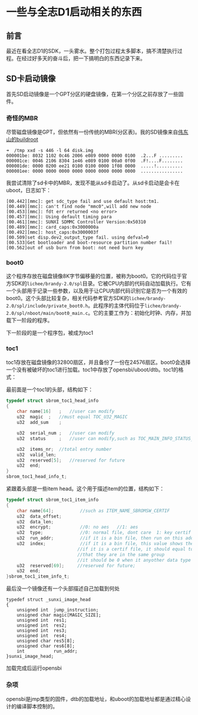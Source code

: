 # 一些与全志D1启动相关的东西

## 前言

最近在看全志D1的SDK，一头雾水。整个打包过程太多脚本，搞不清楚执行过程。在经过好多天的奋斗后，把一下搞明白的东西记录下来。

## SD卡启动镜像

首先SD启动镜像是一个GPT分区的硬盘镜像，在第一个分区之前存放了一些固件。

### 奇怪的MBR

尽管磁盘镜像是GPT，但依然有一份传统的MBR(分区表)。我的SD镜像来自[伟东山的buildroot](https://gitee.com/weidongshan/neza-d1-buildroot)

```shell
➜  /tmp xxd -s 446 -l 64 disk.img 
000001be: 8032 1102 0c46 2006 e089 0000 0000 0100  .2...F .........
000001ce: 0046 2106 8304 1e46 e089 0100 00a0 0f00  .F!....F........
000001de: 0000 0200 ee21 0100 0100 0000 1f08 0000  .....!..........
000001ee: 0000 0000 0000 0000 0000 0000 0000 0000  ................
```

我尝试清除了sd卡中的MBR，发现不能从sd卡启动了。从sd卡启动是会卡在uboot，日志如下：

```
[00.442][mmc]: get sdc_type fail and use default host:tm1.
[00.449][mmc]: can't find node "mmc0",will add new node
[00.453][mmc]: fdt err returned <no error>
[00.457][mmc]: Using default timing para
[00.461][mmc]: SUNXI SDMMC Controller Version:0x50310
[00.489][mmc]: card_caps:0x3000000a
[00.492][mmc]: host_caps:0x3000003f
[00.509]set disp.dev2_output_type fail. using defval=0
[00.533]Get bootloader and boot-resource partition number fail!
[00.562]out of usb burn from boot: not need burn key
```

### boot0

这个程序存放在磁盘镜像8K字节偏移量的位置，被称为boot0。它的代码位于官方SDK的`lichee/brandy-2.0/spl`目录。它被CPU内部的代码自动加载执行。它有一个头部用于记录一些参数，以及用于让CPU内部代码识别它是否为一个有效的boot0。这个头部比较复杂，相关代码参考官方SDK的`lichee/brandy-2.0/spl/include/private_boot0.h`。此程序的主体代码位于`lichee/brandy-2.0/spl/nboot/main/boot0_main.c`。它的主要工作为：初始化时钟、内存，并加载下一阶段的程序。

下一阶段的是一个程序包，被成为toc1

### toc1

toc1存放在磁盘镜像的32800扇区，并且备份了一份在24576扇区。boot0会选择一个没有被破坏的toc1进行加载。toc1中存放了opensbi/uboot/dtb。toc1的格式：

最前面是一个toc1的头部，结构如下：

```c
typedef struct sbrom_toc1_head_info
{
	char name[16]	;	//user can modify
	u32  magic	;	//must equal TOC_U32_MAGIC
	u32  add_sum	;

	u32  serial_num	;	//user can modify
	u32  status		;	//user can modify,such as TOC_MAIN_INFO_STATUS_ENCRYP_NOT_USED

	u32  items_nr;	//total entry number
	u32  valid_len;
	u32  reserved[5];	//reserved for future
	u32  end;
}
sbrom_toc1_head_info_t;
```

紧跟着头部是一些item head。这个用于描述item的位置，结构如下：

```c
typedef struct sbrom_toc1_item_info
{
	char name[64];			//such as ITEM_NAME_SBROMSW_CERTIF
	u32  data_offset;
	u32  data_len;
	u32  encrypt;			//0: no aes   //1: aes
	u32  type;				//0: normal file, dont care  1: key certif  2: sign certif 3: bin file
	u32  run_addr;          //if it is a bin file, then run on this address; if not, it should be 0
	u32  index;             //if it is a bin file, this value shows the index to run; if not
	                       //if it is a certif file, it should equal to the bin file index
	                       //that they are in the same group
	                       //it should be 0 when it anyother data type
	u32  reserved[69];	   //reserved for future;
	u32  end;
}sbrom_toc1_item_info_t;
```

最后没一个镜像还有一个头部描述自己加载到何处

```
typedef struct _sunxi_image_head
{
	unsigned int  jump_instruction;
	unsigned char magic[MAGIC_SIZE];
	unsigned int  res1;
	unsigned int  res2;
	unsigned int  res3;
	unsigned int  res4;
	unsigned char res5[8];
	unsigned char res6[8];
	int           run_addr;
}sunxi_image_head;
```

加载完成后运行opensbi

### 杂项

opensbi是jmp类型的固件，dtb的加载地址，和uboot的加载地址都是通过精心设计的编译脚本控制的。
